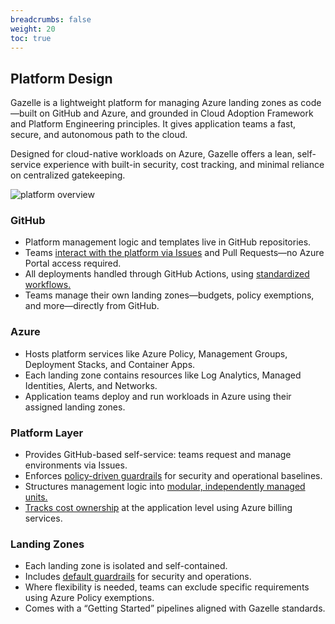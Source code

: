 ```yaml
---
breadcrumbs: false
weight: 20
toc: true
---
```


## Platform Design
Gazelle is a lightweight platform for managing Azure landing zones as code—built on GitHub and Azure, and grounded in Cloud Adoption Framework and Platform Engineering principles. It gives application teams a fast, secure, and autonomous path to the cloud.

Designed for cloud-native workloads on Azure, Gazelle offers a lean, self-service experience with built-in security, cost tracking, and minimal reliance on centralized gatekeeping.

![platform overview](/platform-overview.png)


### GitHub

- Platform management logic and templates live in GitHub repositories.
- Teams [interact with the platform via Issues](/docs/platform-management/#operational-flow) and Pull Requests—no Azure Portal access required.
- All deployments handled through GitHub Actions, using [standardized workflows.](/docs/platform-management/#standardized-deployments)
- Teams manage their own landing zones—budgets, policy exemptions, and more—directly from GitHub.

### Azure

- Hosts platform services like Azure Policy, Management Groups, Deployment Stacks, and Container Apps.
- Each landing zone contains resources like Log Analytics, Managed Identities, Alerts, and Networks.
- Application teams deploy and run workloads in Azure using their assigned landing zones.


### Platform Layer

- Provides GitHub-based self-service: teams request and manage environments via Issues.
- Enforces [policy-driven guardrails](/docs/platform-management/policy/) for security and operational baselines.
- Structures management logic into [modular, independently managed units.](/docs/platform-management/#small-task-oriented-modules)
- [Tracks cost ownership](/docs/platform-management/tenant-level/#invoice-sections) at the application level using Azure billing services.

### Landing Zones

- Each landing zone is isolated and self-contained.
- Includes [default guardrails](/docs/platform-management/policy/#applied-policies) for security and operations.
- Where flexibility is needed, teams can exclude specific requirements using Azure Policy exemptions.
- Comes with a “Getting Started” pipelines aligned with Gazelle standards.